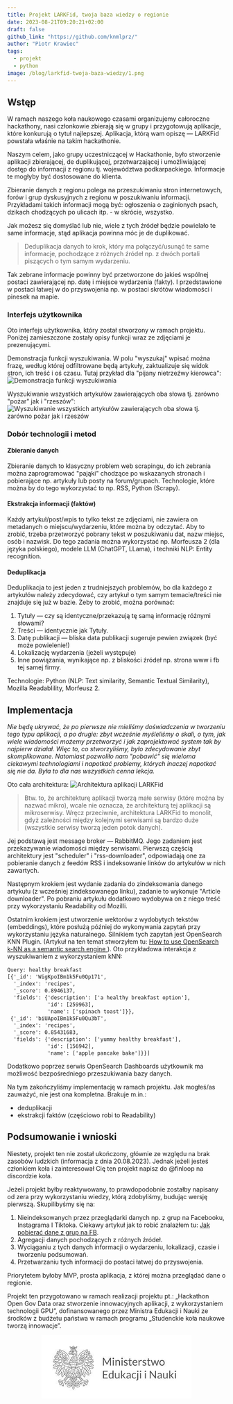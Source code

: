 ```yaml
---
title: Projekt LARKFid, twoja baza wiedzy o regionie
date: 2023-08-21T09:20:21+02:00
draft: false
github_link: "https://github.com/knmlprz/"
author: "Piotr Krawiec"
tags:
  - projekt
  - python
image: /blog/larkfid-twoja-baza-wiedzy/1.png
---
```


## Wstęp

W ramach naszego koła naukowego czasami organizujemy całoroczne hackathony, nasi członkowie zbierają się w grupy i przygotowują aplikacje, które konkurują o tytuł najlepszej. Aplikacja, którą wam opiszę — LARKFid powstała właśnie na takim hackathonie.

Naszym celem, jako grupy uczestniczącej w Hackathonie, było stworzenie aplikacji zbierającej, de duplikującej, przetwarzającej i umożliwiającej dostęp do informacji z regionu tj. województwa podkarpackiego. Informacje te mogłyby być dostosowane do klienta.

Zbieranie danych z regionu polega na przeszukiwaniu stron internetowych, forów i grup dyskusyjnych z regionu w poszukiwaniu informacji. Przykładami takich informacji mogą być: ogłoszenia o zaginionych psach, dzikach chodzących po ulicach itp. - w skrócie, wszystko.

Jak możesz się domyślać lub nie, wiele z tych źródeł będzie powielało te same informacje, stąd aplikacja powinna móc je de duplikować.

> Deduplikacja danych to krok, który ma połączyć/usunąć te same informacje, pochodzące z różnych źródeł np. z dwóch portali piszących o tym samym wydarzeniu.

Tak zebrane informacje powinny być przetworzone do jakieś wspólnej postaci zawierającej np. datę i miejsce wydarzenia (fakty). I przedstawione w postaci łatwej w do przyswojenia np. w postaci skrótów wiadomości i pinesek na mapie.

### Interfejs użytkownika

Oto interfejs użytkownika, który został stworzony w ramach projektu. Poniżej zamieszczone zostały opisy funkcji wraz ze zdjęciami je prezenującymi.

Demonstracja funkcji wyszukiwania. W polu "wyszukaj" wpisać można frazę, według której odfiltrowane będą artykuły, zaktualizuje się widok stron, ich treść i oś czasu. Tutaj przykład dla "pijany nietrzeźwy kierowca":
<image src="1.png" alt="Demonstracja funkcji wyszukiwania" />

Wyszukiwanie wszystkich artykułów zawierających oba słowa tj. zarówno "pożar" jak i "rzeszów":
<image src="2.png" alt="Wyszukiwanie wszystkich artykułów zawierających oba słowa tj. zarówno pożar jak i rzeszów" />

### Dobór technologii i metod

#### Zbieranie danych

Zbieranie danych to klasyczny problem web scrapingu, do ich zebrania można zaprogramować "pająki" chodzące po wskazanych stronach i pobierające np. artykuły lub posty na forum/grupach. Technologie, które można by do tego wykorzystać to np. RSS, Python (Scrapy).

#### Ekstrakcja informacji (faktów)

Każdy artykuł/post/wpis to tylko tekst ze zdjęciami, nie zawiera on metadanych o miejscu/wydarzeniu, które można by odczytać. Aby to zrobić, trzeba przetworzyć pobrany tekst w poszukiwaniu dat, nazw miejsc, osób i nazwisk. Do tego zadania można wykorzystać np. Morfeusza 2 (dla języka polskiego), modele LLM (ChatGPT, LLama), i techniki NLP: Entity recognition.

#### Deduplikacja

Deduplikacja to jest jeden z trudniejszych problemów, bo dla każdego z artykułów należy zdecydować, czy artykuł o tym samym temacie/treści nie znajduje się już w bazie. Żeby to zrobić, można porównać:

1. Tytuły — czy są identyczne/przekazują tę samą informację różnymi słowami?
2. Treści — identycznie jak Tytuły.
3. Datę publikacji — bliska data publikacji sugeruje pewien związek (być może powielenie!)
4. Lokalizację wydarzenia (jeżeli występuje)
5. Inne powiązania, wynikające np. z bliskości źródeł np. strona www i fb tej samej firmy.

Technologie: Python (NLP: Text similarity, Semantic Textual Similarity), Mozilla Readablility, Morfeusz 2.

## Implementacja

_Nie będę ukrywać, że po pierwsze nie mieliśmy doświadczenia w tworzeniu tego typu aplikacji, a po drugie: zbyt wcześnie myśleliśmy o skali, o tym, jak wiele wiadomości możemy przetworzyć i jak zaprojektować system tak by najpierw działał. Więc to, co stworzyliśmy, było zdecydowanie zbyt skomplikowane. Natomiast pozwoliło nam "pobawić" się wieloma ciekawymi technologiami i napotkać problemy, których inaczej napotkać się nie da. Była to dla nas wszystkich cenna lekcja._

Oto cała architektura:
<image src="larkfid-arch.png" alt="Architektura aplikacji LARKFid" />

> Btw. to, że architekturę aplikacji tworzą małe serwisy (które można by nazwać mikro), wcale nie oznacza, że architekturą tej aplikacji są mikroserwisy. Wręcz przeciwnie, architektura LARKFid to monolit, gdyż zależności między kolejnymi serwisami są bardzo duże (wszystkie serwisy tworzą jeden potok danych).

Jej podstawą jest message broker — RabbitMQ. Jego zadaniem jest przekazywanie wiadomości między serwisami. Pierwszą częścią architektury jest "scheduler" i "rss-downloader", odpowiadają one za pobieranie danych z feedów RSS i indeksowanie linków do artykułów w nich zawartych.

Następnym krokiem jest wydanie zadania do zindeksowania danego artykułu (z wcześniej zindeksowanego linku), zadanie to wykonuje "Article downloader". Po pobraniu artykułu dodatkowo wydobywa on z niego treść przy wykorzystaniu Readability od Mozilli.

Ostatnim krokiem jest utworzenie wektorów z wydobytych tekstów (embeddings), które posłużą później do wykonywania zapytań przy wykorzystaniu języka naturalnego. Silnikiem tych zapytań jest OpenSearch KNN Plugin. (Artykuł na ten temat stworzyłem tu: [How to use OpenSearch k-NN as a semantic search engine ](https://dev.to/finloop/how-to-use-opensearch-k-nn-as-a-semantic-search-engine-je9)). Oto przykładowa interakcja z wyszukiwaniem z wykorzystaniem kNN:

```
Query: healthy breakfast
[{'_id': 'WigKpoIBm1k5Fu0Qp171',
  '_index': 'recipes',
  '_score': 0.8946137,
  'fields': {'description': ['a healthy breakfast option'],
             'id': [259963],
             'name': ['spinach toast']}},
 {'_id': 'biUApoIBm1k5Fu0Qu3bT',
  '_index': 'recipes',
  '_score': 0.85431683,
  'fields': {'description': ['yummy healthy breakfast'],
             'id': [156942],
             'name': ['apple pancake bake']}}]
```

Dodatkowo poprzez serwis OpenSearch Dashboards użytkownik ma możliwość bezpośredniego przeszukiwania bazy danych.

Na tym zakończyliśmy implementację w ramach projektu. Jak mogłeś/as zauważyć, nie jest ona kompletna. Brakuje m.in.:

- deduplikacji
- ekstrakcji faktów (częściowo robi to Readability)

## Podsumowanie i wnioski

Niestety, projekt ten nie został ukończony, głównie ze względu na brak zasobów ludzkich (informacja z dnia 20.08.2023). Jednak jeżeli jesteś członkiem koła i zainteresował Cię ten projekt napisz do @finloop na discordzie koła.

Jeżeli projekt byłby reaktywowany, to prawdopodobnie zostałby napisany od zera przy wykorzystaniu wiedzy, którą zdobyliśmy, budując wersję pierwszą. Skupilibyśmy się na:

1. Nieindeksowanych przez przeglądarki danych np. z grup na Facebooku, Instagrama I Tiktoka. Ciekawy artykuł jak to robić znalazłem tu: [Jak pobierać dane z grup na FB](https://blog.apify.com/scrape-facebook-groups-data/).
2. Agregacji danych pochodzących z różnych źródeł.
3. Wyciąganiu z tych danych informacji o wydarzeniu, lokalizacji, czasie i tworzeniu podsumowań.
4. Przetwarzaniu tych informacji do postaci łatwej do przyswojenia.

Priorytetem byłoby MVP, prosta aplikacja, z której można przeglądać dane o regionie.

Projekt ten przygotowano w ramach realizacji projektu pt.: „Hackathon Open Gov Data oraz stworzenie innowacyjnych aplikacji, z wykorzystaniem technologii GPU”, dofinansowanego przez Ministra Edukacji i Nauki ze środków z budżetu państwa
w ramach programu „Studenckie koła naukowe tworzą innowacje”.

<div style="text-align:center">
  <img src="logo-ministerstwa.jpg" alt="Logo ministerstwa " />
</div>
